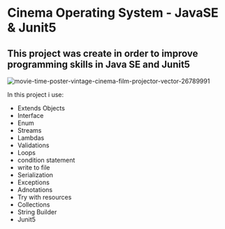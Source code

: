 # Cinema Operating System - JavaSE & Junit5

## This project was create in order to improve programming skills in Java SE and Junit5
![movie-time-poster-vintage-cinema-film-projector-vector-26789991](https://user-images.githubusercontent.com/57706581/92334897-65adc580-f092-11ea-926a-7765849bb542.jpg)

In this project i use: 
- Extends Objects 
- Interface 
- Enum
- Streams 
- Lambdas 
- Validations 
- Loops
- condition statement
- write to file
- Serialization 
- Exceptions
- Adnotations 
- Try with resources
- Collections 
- String Builder
- Junit5
